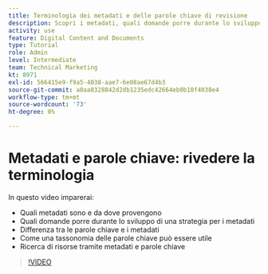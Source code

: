 ```yaml
---
title: Terminologia dei metadati e delle parole chiave di revisione
description: Scopri i metadati, quali domande porre durante lo sviluppo di una strategia per i metadati e altro ancora in [!UICONTROL Workfront DAM].
activity: use
feature: Digital Content and Documents
type: Tutorial
role: Admin
level: Intermediate
team: Technical Marketing
kt: 8971
exl-id: 566415e9-f9a5-4038-aae7-6e08ae67d4b3
source-git-commit: a0aa8328842d2db1235edc42664eb0b18f4038e4
workflow-type: tm+mt
source-wordcount: '73'
ht-degree: 0%

---
```


# Metadati e parole chiave: rivedere la terminologia

In questo video imparerai:

* Quali metadati sono e da dove provengono
* Quali domande porre durante lo sviluppo di una strategia per i metadati
* Differenza tra le parole chiave e i metadati
* Come una tassonomia delle parole chiave può essere utile
* Ricerca di risorse tramite metadati e parole chiave

>[!VIDEO](https://video.tv.adobe.com/v/335234/?quality=12)
